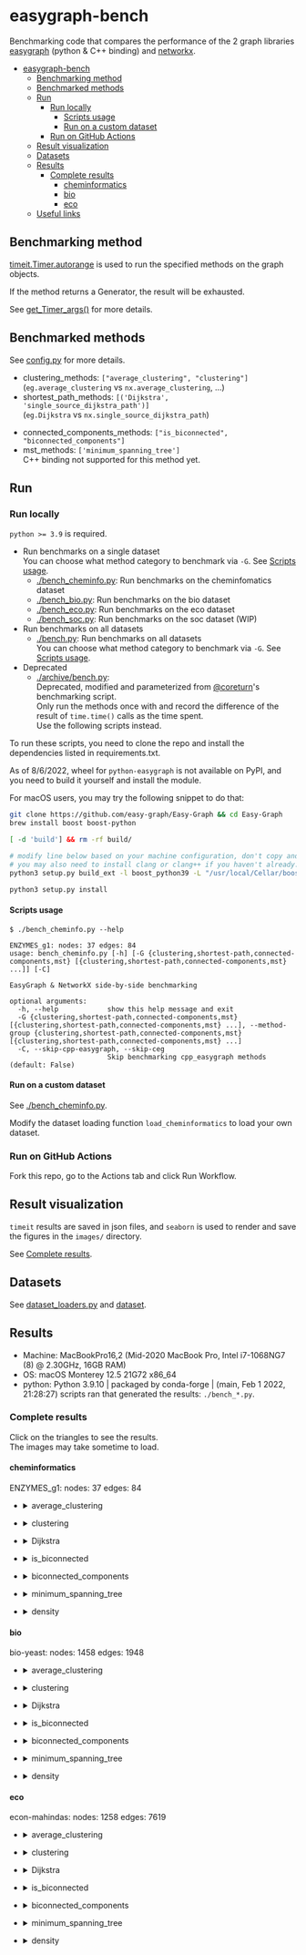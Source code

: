 # easygraph-bench

Benchmarking code that compares the performance of the 2 graph libraries [easygraph](https://github.com/easy-graph/Easy-Graph) (python & C++ binding) and [networkx](https://networkx.org).


- [easygraph-bench](#easygraph-bench)
  - [Benchmarking method](#benchmarking-method)
  - [Benchmarked methods](#benchmarked-methods)
  - [Run](#run)
    - [Run locally](#run-locally)
      - [Scripts usage](#scripts-usage)
      - [Run on a custom dataset](#run-on-a-custom-dataset)
    - [Run on GitHub Actions](#run-on-github-actions)
  - [Result visualization](#result-visualization)
  - [Datasets](#datasets)
  - [Results](#results)
    - [Complete results](#complete-results)
      - [cheminformatics](#cheminformatics)
      - [bio](#bio)
      - [eco](#eco)
  - [Useful links](#useful-links)

## Benchmarking method

[timeit.Timer.autorange](https://docs.python.org/3.10/library/timeit.html#timeit.Timer.autorange) is used to run the specified methods on the graph objects.

If the method returns a Generator, the result will be exhausted.

See [get_Timer_args()](https://github.com/tddschn/easygraph-bench/blob/69cc89889e39386f495b7fa07be3116443cc9356/utils.py#L191) for more details.
 
## Benchmarked methods

See [config.py](./config.py) for more details.

- clustering_methods: `["average_clustering", "clustering"]`  
    (`eg.average_clustering` vs `nx.average_clustering`, ...)
- shortest_path_methods: `[('Dijkstra', 'single_source_dijkstra_path')]`  
    (`eg.Dijkstra` vs `nx.single_source_dijkstra_path`)
<!-- - connected_components_methods: `[ "is_connected", "number_connected_components", "connected_components", ("connected_component_of_node", 'node_connected_component'), ]` -->
- connected_components_methods: `["is_biconnected", "biconnected_components"]`
- mst_methods: `['minimum_spanning_tree']`  
    C++ binding not supported for this method yet.

## Run

### Run locally

`python >= 3.9` is required.

- Run benchmarks on a single dataset  
    You can choose what method category to benchmark via `-G`. See [Scripts usage](#scripts-usage).
    - [./bench_cheminfo.py](./bench_cheminfo.py): Run benchmarks on the cheminfomatics dataset
    - [./bench_bio.py](./bench_bio.py): Run benchmarks on the bio dataset
    - [./bench_eco.py](./bench_eco.py): Run benchmarks on the eco dataset
    - [./bench_soc.py](./bench_soc.py): Run benchmarks on the soc dataset (WIP)
- Run benchmarks on all datasets  
    - [./bench.py](./bench.py): Run benchmarks on all datasets  
        You can choose what method category to benchmark via `-G`. See [Scripts usage](#scripts-usage).
- Deprecated  
    - [./archive/bench.py](./archive/bench.py):  
    Deprecated, modified and parameterized from [@coreturn](https://github.com/coreturn)'s benchmarking script.  
    Only run the methods once with and record the difference of the result of `time.time()` calls as the time spent.  
    Use the following scripts instead.

To run these scripts, you need to clone the repo and install the dependencies listed in requirements.txt.

As of 8/6/2022, wheel for `python-easygraph` is not available on PyPI, and you need to build it yourself and install the module.

For macOS users, you may try the following snippet to do that:

```bash
git clone https://github.com/easy-graph/Easy-Graph && cd Easy-Graph
brew install boost boost-python

[ -d 'build'] && rm -rf build/

# modify line below based on your machine configuration, don't copy and run verbatim!
# you may also need to install clang or clang++ if you haven't already.
python3 setup.py build_ext -l boost_python39 -L "/usr/local/Cellar/boost-python3/1.79.0/lib" -I "/usr/local/Cellar/boost/1.79.0/include"

python3 setup.py install
```

#### Scripts usage

```
$ ./bench_cheminfo.py --help

ENZYMES_g1: nodes: 37 edges: 84
usage: bench_cheminfo.py [-h] [-G {clustering,shortest-path,connected-components,mst} [{clustering,shortest-path,connected-components,mst} ...]] [-C]

EasyGraph & NetworkX side-by-side benchmarking

optional arguments:
  -h, --help            show this help message and exit
  -G {clustering,shortest-path,connected-components,mst} [{clustering,shortest-path,connected-components,mst} ...], --method-group {clustering,shortest-path,connected-components,mst} [{clustering,shortest-path,connected-components,mst} ...]
  -C, --skip-cpp-easygraph, --skip-ceg
                        Skip benchmarking cpp_easygraph methods (default: False)
```

#### Run on a custom dataset

See [./bench_cheminfo.py](./bench_cheminfo.py).

Modify the dataset loading function `load_cheminformatics` to load your own dataset.

### Run on GitHub Actions

Fork this repo, go to the Actions tab and click Run Workflow.

## Result visualization

`timeit` results are saved in json files, and `seaborn` is used to render and save the figures in the `images/` directory.

<!-- The figures look like this:
![](images-public/cheminfomatics/average_clustering.png) -->

See [Complete results](#complete-results).


## Datasets

See [dataset_loaders.py](./dataset_loaders.py) and [dataset](./dataset/).


## Results

- Machine: MacBookPro16,2 (Mid-2020 MacBook Pro, Intel i7-1068NG7 (8) @ 2.30GHz, 16GB RAM)
- OS: macOS Monterey 12.5 21G72 x86_64
- python: Python 3.9.10 | packaged by conda-forge | (main, Feb  1 2022, 21:28:27)
scripts ran that generated the results: `./bench_*.py`.


### Complete results

Click on the triangles to see the results.  
The images may take sometime to load.


#### cheminformatics

ENZYMES_g1: nodes: 37 edges: 84

- <details>
  <summary>average_clustering</summary>
  
  ![](./images-public/cheminformatics/average_clustering.png)
  <!-- ## Heading
  1. A numbered
  2. list
     * With some
     * Sub bullets -->
<!-- Two important rules:

Make sure you have an empty line after the closing </summary> tag, otherwise the markdown/code blocks won't show correctly.
Make sure you have an empty line after the closing </details> tag if you have multiple collapsible sections. -->
</details>

- <details>
  <summary>clustering</summary>
  
  ![](./images-public/cheminformatics/clustering.png)
  <!-- ## Heading
  1. A numbered
  2. list
     * With some
     * Sub bullets -->
<!-- Two important rules:

Make sure you have an empty line after the closing </summary> tag, otherwise the markdown/code blocks won't show correctly.
Make sure you have an empty line after the closing </details> tag if you have multiple collapsible sections. -->
</details>

- <details>
  <summary>Dijkstra</summary>
  
  ![](./images-public/cheminformatics/Dijkstra.png)
  <!-- ## Heading
  1. A numbered
  2. list
     * With some
     * Sub bullets -->
<!-- Two important rules:

Make sure you have an empty line after the closing </summary> tag, otherwise the markdown/code blocks won't show correctly.
Make sure you have an empty line after the closing </details> tag if you have multiple collapsible sections. -->
</details>

- <details>
  <summary>is_biconnected</summary>
  
  ![](./images-public/cheminformatics/is_biconnected.png)
  <!-- ## Heading
  1. A numbered
  2. list
     * With some
     * Sub bullets -->
<!-- Two important rules:

Make sure you have an empty line after the closing </summary> tag, otherwise the markdown/code blocks won't show correctly.
Make sure you have an empty line after the closing </details> tag if you have multiple collapsible sections. -->
</details>

- <details>
  <summary>biconnected_components</summary>
  
  ![](./images-public/cheminformatics/biconnected_components.png)
  <!-- ## Heading
  1. A numbered
  2. list
     * With some
     * Sub bullets -->
<!-- Two important rules:

Make sure you have an empty line after the closing </summary> tag, otherwise the markdown/code blocks won't show correctly.
Make sure you have an empty line after the closing </details> tag if you have multiple collapsible sections. -->
</details>

- <details>
  <summary>minimum_spanning_tree</summary>
  
  ![](./images-public/cheminformatics/minimum_spanning_tree.png)
  <!-- ## Heading
  1. A numbered
  2. list
     * With some
     * Sub bullets -->
<!-- Two important rules:

Make sure you have an empty line after the closing </summary> tag, otherwise the markdown/code blocks won't show correctly.
Make sure you have an empty line after the closing </details> tag if you have multiple collapsible sections. -->
</details>

- <details>
  <summary>density</summary>
  
  ![](./images-public/cheminformatics/density.png)
  <!-- ## Heading
  1. A numbered
  2. list
     * With some
     * Sub bullets -->
<!-- Two important rules:

Make sure you have an empty line after the closing </summary> tag, otherwise the markdown/code blocks won't show correctly.
Make sure you have an empty line after the closing </details> tag if you have multiple collapsible sections. -->
</details>


#### bio

bio-yeast: nodes: 1458 edges: 1948

- <details>
  <summary>average_clustering</summary>
  
  ![](./images-public/bio/average_clustering.png)
  <!-- ## Heading
  1. A numbered
  2. list
     * With some
     * Sub bullets -->
<!-- Two important rules:

Make sure you have an empty line after the closing </summary> tag, otherwise the markdown/code blocks won't show correctly.
Make sure you have an empty line after the closing </details> tag if you have multiple collapsible sections. -->
</details>

- <details>
  <summary>clustering</summary>
  
  ![](./images-public/bio/clustering.png)
  <!-- ## Heading
  1. A numbered
  2. list
     * With some
     * Sub bullets -->
<!-- Two important rules:

Make sure you have an empty line after the closing </summary> tag, otherwise the markdown/code blocks won't show correctly.
Make sure you have an empty line after the closing </details> tag if you have multiple collapsible sections. -->
</details>

- <details>
  <summary>Dijkstra</summary>
  
  ![](./images-public/bio/Dijkstra.png)
  <!-- ## Heading
  1. A numbered
  2. list
     * With some
     * Sub bullets -->
<!-- Two important rules:

Make sure you have an empty line after the closing </summary> tag, otherwise the markdown/code blocks won't show correctly.
Make sure you have an empty line after the closing </details> tag if you have multiple collapsible sections. -->
</details>

- <details>
  <summary>is_biconnected</summary>
  
  ![](./images-public/bio/is_biconnected.png)
  <!-- ## Heading
  1. A numbered
  2. list
     * With some
     * Sub bullets -->
<!-- Two important rules:

Make sure you have an empty line after the closing </summary> tag, otherwise the markdown/code blocks won't show correctly.
Make sure you have an empty line after the closing </details> tag if you have multiple collapsible sections. -->
</details>

- <details>
  <summary>biconnected_components</summary>
  
  ![](./images-public/bio/biconnected_components.png)
  <!-- ## Heading
  1. A numbered
  2. list
     * With some
     * Sub bullets -->
<!-- Two important rules:

Make sure you have an empty line after the closing </summary> tag, otherwise the markdown/code blocks won't show correctly.
Make sure you have an empty line after the closing </details> tag if you have multiple collapsible sections. -->
</details>

- <details>
  <summary>minimum_spanning_tree</summary>
  
  ![](./images-public/bio/minimum_spanning_tree.png)
  <!-- ## Heading
  1. A numbered
  2. list
     * With some
     * Sub bullets -->
<!-- Two important rules:

Make sure you have an empty line after the closing </summary> tag, otherwise the markdown/code blocks won't show correctly.
Make sure you have an empty line after the closing </details> tag if you have multiple collapsible sections. -->
</details>

- <details>
  <summary>density</summary>
  
  ![](./images-public/bio/density.png)
  <!-- ## Heading
  1. A numbered
  2. list
     * With some
     * Sub bullets -->
<!-- Two important rules:

Make sure you have an empty line after the closing </summary> tag, otherwise the markdown/code blocks won't show correctly.
Make sure you have an empty line after the closing </details> tag if you have multiple collapsible sections. -->
</details>


#### eco

econ-mahindas: nodes: 1258 edges: 7619

- <details>
  <summary>average_clustering</summary>
  
  ![](./images-public/eco/average_clustering.png)
  <!-- ## Heading
  1. A numbered
  2. list
     * With some
     * Sub bullets -->
<!-- Two important rules:

Make sure you have an empty line after the closing </summary> tag, otherwise the markdown/code blocks won't show correctly.
Make sure you have an empty line after the closing </details> tag if you have multiple collapsible sections. -->
</details>

- <details>
  <summary>clustering</summary>
  
  ![](./images-public/eco/clustering.png)
  <!-- ## Heading
  1. A numbered
  2. list
     * With some
     * Sub bullets -->
<!-- Two important rules:

Make sure you have an empty line after the closing </summary> tag, otherwise the markdown/code blocks won't show correctly.
Make sure you have an empty line after the closing </details> tag if you have multiple collapsible sections. -->
</details>

- <details>
  <summary>Dijkstra</summary>
  
  ![](./images-public/eco/Dijkstra.png)
  <!-- ## Heading
  1. A numbered
  2. list
     * With some
     * Sub bullets -->
<!-- Two important rules:

Make sure you have an empty line after the closing </summary> tag, otherwise the markdown/code blocks won't show correctly.
Make sure you have an empty line after the closing </details> tag if you have multiple collapsible sections. -->
</details>

- <details>
  <summary>is_biconnected</summary>
  
  ![](./images-public/eco/is_biconnected.png)
  <!-- ## Heading
  1. A numbered
  2. list
     * With some
     * Sub bullets -->
<!-- Two important rules:

Make sure you have an empty line after the closing </summary> tag, otherwise the markdown/code blocks won't show correctly.
Make sure you have an empty line after the closing </details> tag if you have multiple collapsible sections. -->
</details>

- <details>
  <summary>biconnected_components</summary>
  
  ![](./images-public/eco/biconnected_components.png)
  <!-- ## Heading
  1. A numbered
  2. list
     * With some
     * Sub bullets -->
<!-- Two important rules:

Make sure you have an empty line after the closing </summary> tag, otherwise the markdown/code blocks won't show correctly.
Make sure you have an empty line after the closing </details> tag if you have multiple collapsible sections. -->
</details>

- <details>
  <summary>minimum_spanning_tree</summary>
  
  ![](./images-public/eco/minimum_spanning_tree.png)
  <!-- ## Heading
  1. A numbered
  2. list
     * With some
     * Sub bullets -->
<!-- Two important rules:

Make sure you have an empty line after the closing </summary> tag, otherwise the markdown/code blocks won't show correctly.
Make sure you have an empty line after the closing </details> tag if you have multiple collapsible sections. -->
</details>

- <details>
  <summary>density</summary>
  
  ![](./images-public/eco/density.png)
  <!-- ## Heading
  1. A numbered
  2. list
     * With some
     * Sub bullets -->
<!-- Two important rules:

Make sure you have an empty line after the closing </summary> tag, otherwise the markdown/code blocks won't show correctly.
Make sure you have an empty line after the closing </details> tag if you have multiple collapsible sections. -->
</details>
